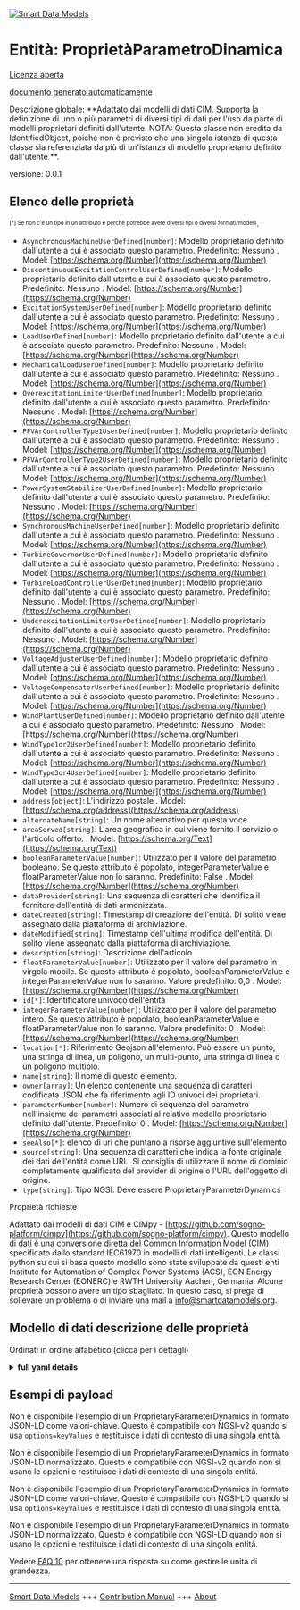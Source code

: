 <!-- 10-Header -->  
[![Smart Data Models](https://smartdatamodels.org/wp-content/uploads/2022/01/SmartDataModels_logo.png "Logo")](https://smartdatamodels.org)  
Entità: ProprietàParametroDinamica  
==================================<!-- /10-Header -->  
<!-- 15-License -->  
[Licenza aperta](https://github.com/smart-data-models//dataModel.EnergyCIM/blob/master/ProprietaryParameterDynamics/LICENSE.md)  
[documento generato automaticamente](https://docs.google.com/presentation/d/e/2PACX-1vTs-Ng5dIAwkg91oTTUdt8ua7woBXhPnwavZ0FxgR8BsAI_Ek3C5q97Nd94HS8KhP-r_quD4H0fgyt3/pub?start=false&loop=false&delayms=3000#slide=id.gb715ace035_0_60)  
<!-- /15-License -->  
<!-- 20-Description -->  
Descrizione globale: **Adattato dai modelli di dati CIM. Supporta la definizione di uno o più parametri di diversi tipi di dati per l'uso da parte di modelli proprietari definiti dall'utente.  NOTA: Questa classe non eredita da IdentifiedObject, poiché non è previsto che una singola istanza di questa classe sia referenziata da più di un'istanza di modello proprietario definito dall'utente **.  
versione: 0.0.1  
<!-- /20-Description -->  
<!-- 30-PropertiesList -->  

## Elenco delle proprietà  

<sup><sub>[*] Se non c'è un tipo in un attributo è perché potrebbe avere diversi tipi o diversi formati/modelli</sub></sup>.  
- `AsynchronousMachineUserDefined[number]`: Modello proprietario definito dall'utente a cui è associato questo parametro. Predefinito: Nessuno  . Model: [https://schema.org/Number](https://schema.org/Number)- `DiscontinuousExcitationControlUserDefined[number]`: Modello proprietario definito dall'utente a cui è associato questo parametro. Predefinito: Nessuno  . Model: [https://schema.org/Number](https://schema.org/Number)- `ExcitationSystemUserDefined[number]`: Modello proprietario definito dall'utente a cui è associato questo parametro. Predefinito: Nessuno  . Model: [https://schema.org/Number](https://schema.org/Number)- `LoadUserDefined[number]`: Modello proprietario definito dall'utente a cui è associato questo parametro. Predefinito: Nessuno  . Model: [https://schema.org/Number](https://schema.org/Number)- `MechanicalLoadUserDefined[number]`: Modello proprietario definito dall'utente a cui è associato questo parametro. Predefinito: Nessuno  . Model: [https://schema.org/Number](https://schema.org/Number)- `OverexcitationLimiterUserDefined[number]`: Modello proprietario definito dall'utente a cui è associato questo parametro. Predefinito: Nessuno  . Model: [https://schema.org/Number](https://schema.org/Number)- `PFVArControllerType1UserDefined[number]`: Modello proprietario definito dall'utente a cui è associato questo parametro. Predefinito: Nessuno  . Model: [https://schema.org/Number](https://schema.org/Number)- `PFVArControllerType2UserDefined[number]`: Modello proprietario definito dall'utente a cui è associato questo parametro. Predefinito: Nessuno  . Model: [https://schema.org/Number](https://schema.org/Number)- `PowerSystemStabilizerUserDefined[number]`: Modello proprietario definito dall'utente a cui è associato questo parametro. Predefinito: Nessuno  . Model: [https://schema.org/Number](https://schema.org/Number)- `SynchronousMachineUserDefined[number]`: Modello proprietario definito dall'utente a cui è associato questo parametro. Predefinito: Nessuno  . Model: [https://schema.org/Number](https://schema.org/Number)- `TurbineGovernorUserDefined[number]`: Modello proprietario definito dall'utente a cui è associato questo parametro. Predefinito: Nessuno  . Model: [https://schema.org/Number](https://schema.org/Number)- `TurbineLoadControllerUserDefined[number]`: Modello proprietario definito dall'utente a cui è associato questo parametro. Predefinito: Nessuno  . Model: [https://schema.org/Number](https://schema.org/Number)- `UnderexcitationLimiterUserDefined[number]`: Modello proprietario definito dall'utente a cui è associato questo parametro. Predefinito: Nessuno  . Model: [https://schema.org/Number](https://schema.org/Number)- `VoltageAdjusterUserDefined[number]`: Modello proprietario definito dall'utente a cui è associato questo parametro. Predefinito: Nessuno  . Model: [https://schema.org/Number](https://schema.org/Number)- `VoltageCompensatorUserDefined[number]`: Modello proprietario definito dall'utente a cui è associato questo parametro. Predefinito: Nessuno  . Model: [https://schema.org/Number](https://schema.org/Number)- `WindPlantUserDefined[number]`: Modello proprietario definito dall'utente a cui è associato questo parametro. Predefinito: Nessuno  . Model: [https://schema.org/Number](https://schema.org/Number)- `WindType1or2UserDefined[number]`: Modello proprietario definito dall'utente a cui è associato questo parametro. Predefinito: Nessuno  . Model: [https://schema.org/Number](https://schema.org/Number)- `WindType3or4UserDefined[number]`: Modello proprietario definito dall'utente a cui è associato questo parametro. Predefinito: Nessuno  . Model: [https://schema.org/Number](https://schema.org/Number)- `address[object]`: L'indirizzo postale  . Model: [https://schema.org/address](https://schema.org/address)- `alternateName[string]`: Un nome alternativo per questa voce  - `areaServed[string]`: L'area geografica in cui viene fornito il servizio o l'articolo offerto.  . Model: [https://schema.org/Text](https://schema.org/Text)- `booleanParameterValue[number]`: Utilizzato per il valore del parametro booleano. Se questo attributo è popolato, integerParameterValue e floatParameterValue non lo saranno. Predefinito: False  . Model: [https://schema.org/Number](https://schema.org/Number)- `dataProvider[string]`: Una sequenza di caratteri che identifica il fornitore dell'entità di dati armonizzata.  - `dateCreated[string]`: Timestamp di creazione dell'entità. Di solito viene assegnato dalla piattaforma di archiviazione.  - `dateModified[string]`: Timestamp dell'ultima modifica dell'entità. Di solito viene assegnato dalla piattaforma di archiviazione.  - `description[string]`: Descrizione dell'articolo  - `floatParameterValue[number]`: Utilizzato per il valore del parametro in virgola mobile.  Se questo attributo è popolato, booleanParameterValue e integerParameterValue non lo saranno. Valore predefinito: 0,0  . Model: [https://schema.org/Number](https://schema.org/Number)- `id[*]`: Identificatore univoco dell'entità  - `integerParameterValue[number]`: Utilizzato per il valore del parametro intero.  Se questo attributo è popolato, booleanParameterValue e floatParameterValue non lo saranno. Valore predefinito: 0  . Model: [https://schema.org/Number](https://schema.org/Number)- `location[*]`: Riferimento Geojson all'elemento. Può essere un punto, una stringa di linea, un poligono, un multi-punto, una stringa di linea o un poligono multiplo.  - `name[string]`: Il nome di questo elemento.  - `owner[array]`: Un elenco contenente una sequenza di caratteri codificata JSON che fa riferimento agli ID univoci dei proprietari.  - `parameterNumber[number]`: Numero di sequenza del parametro nell'insieme dei parametri associati al relativo modello proprietario definito dall'utente. Predefinito: 0  . Model: [https://schema.org/Number](https://schema.org/Number)- `seeAlso[*]`: elenco di uri che puntano a risorse aggiuntive sull'elemento  - `source[string]`: Una sequenza di caratteri che indica la fonte originale dei dati dell'entità come URL. Si consiglia di utilizzare il nome di dominio completamente qualificato del provider di origine o l'URL dell'oggetto di origine.  - `type[string]`: Tipo NGSI. Deve essere ProprietaryParameterDynamics  <!-- /30-PropertiesList -->  
<!-- 35-RequiredProperties -->  
Proprietà richieste  
<!-- /35-RequiredProperties -->  
<!-- 40-RequiredProperties -->  
Adattato dai modelli di dati CIM e CIMpy - [https://github.com/sogno-platform/cimpy](https://github.com/sogno-platform/cimpy). Questo modello di dati è una conversione diretta del Common Information Model (CIM) specificato dallo standard IEC61970 in modelli di dati intelligenti. Le classi python su cui si basa questo modello sono state sviluppate da questi enti Institute for Automation of Complex Power Systems (ACS), EON Energy Research Center (EONERC) e RWTH University Aachen, Germania. Alcune proprietà possono avere un tipo sbagliato. In questo caso, si prega di sollevare un problema o di inviare una mail a info@smartdatamodels.org.  
<!-- /40-RequiredProperties -->  
<!-- 50-DataModelHeader -->  
## Modello di dati descrizione delle proprietà  
Ordinati in ordine alfabetico (clicca per i dettagli)  
<!-- /50-DataModelHeader -->  
<!-- 60-ModelYaml -->  
<details><summary><strong>full yaml details</strong></summary>    
```yaml  
ProprietaryParameterDynamics:    
  description: 'Adapted from CIM data models. Supports definition of one or more parameters of several different datatypes for use by proprietary user-defined models.  NOTE: This class does not inherit from IdentifiedObject since it is not intended that a single instance of it be referenced by more than one proprietary user-defined model instance.'    
  properties:    
    AsynchronousMachineUserDefined:    
      description: 'Proprietary user-defined model with which this parameter is associated. Default: None'    
      type: number    
      x-ngsi:    
        model: https://schema.org/Number    
        type: Property    
    DiscontinuousExcitationControlUserDefined:    
      description: 'Proprietary user-defined model with which this parameter is associated. Default: None'    
      type: number    
      x-ngsi:    
        model: https://schema.org/Number    
        type: Property    
    ExcitationSystemUserDefined:    
      description: 'Proprietary user-defined model with which this parameter is associated. Default: None'    
      type: number    
      x-ngsi:    
        model: https://schema.org/Number    
        type: Property    
    LoadUserDefined:    
      description: 'Proprietary user-defined model with which this parameter is associated. Default: None'    
      type: number    
      x-ngsi:    
        model: https://schema.org/Number    
        type: Property    
    MechanicalLoadUserDefined:    
      description: 'Proprietary user-defined model with which this parameter is associated. Default: None'    
      type: number    
      x-ngsi:    
        model: https://schema.org/Number    
        type: Property    
    OverexcitationLimiterUserDefined:    
      description: 'Proprietary user-defined model with which this parameter is associated. Default: None'    
      type: number    
      x-ngsi:    
        model: https://schema.org/Number    
        type: Property    
    PFVArControllerType1UserDefined:    
      description: 'Proprietary user-defined model with which this parameter is associated. Default: None'    
      type: number    
      x-ngsi:    
        model: https://schema.org/Number    
        type: Property    
    PFVArControllerType2UserDefined:    
      description: 'Proprietary user-defined model with which this parameter is associated. Default: None'    
      type: number    
      x-ngsi:    
        model: https://schema.org/Number    
        type: Property    
    PowerSystemStabilizerUserDefined:    
      description: 'Proprietary user-defined model with which this parameter is associated. Default: None'    
      type: number    
      x-ngsi:    
        model: https://schema.org/Number    
        type: Property    
    SynchronousMachineUserDefined:    
      description: 'Proprietary user-defined model with which this parameter is associated. Default: None'    
      type: number    
      x-ngsi:    
        model: https://schema.org/Number    
        type: Property    
    TurbineGovernorUserDefined:    
      description: 'Proprietary user-defined model with which this parameter is associated. Default: None'    
      type: number    
      x-ngsi:    
        model: https://schema.org/Number    
        type: Property    
    TurbineLoadControllerUserDefined:    
      description: 'Proprietary user-defined model with which this parameter is associated. Default: None'    
      type: number    
      x-ngsi:    
        model: https://schema.org/Number    
        type: Property    
    UnderexcitationLimiterUserDefined:    
      description: 'Proprietary user-defined model with which this parameter is associated. Default: None'    
      type: number    
      x-ngsi:    
        model: https://schema.org/Number    
        type: Property    
    VoltageAdjusterUserDefined:    
      description: 'Proprietary user-defined model with which this parameter is associated. Default: None'    
      type: number    
      x-ngsi:    
        model: https://schema.org/Number    
        type: Property    
    VoltageCompensatorUserDefined:    
      description: 'Proprietary user-defined model with which this parameter is associated. Default: None'    
      type: number    
      x-ngsi:    
        model: https://schema.org/Number    
        type: Property    
    WindPlantUserDefined:    
      description: 'Proprietary user-defined model with which this parameter is associated. Default: None'    
      type: number    
      x-ngsi:    
        model: https://schema.org/Number    
        type: Property    
    WindType1or2UserDefined:    
      description: 'Proprietary user-defined model with which this parameter is associated. Default: None'    
      type: number    
      x-ngsi:    
        model: https://schema.org/Number    
        type: Property    
    WindType3or4UserDefined:    
      description: 'Proprietary user-defined model with which this parameter is associated. Default: None'    
      type: number    
      x-ngsi:    
        model: https://schema.org/Number    
        type: Property    
    address:    
      description: 'The mailing address'    
      properties:    
        addressCountry:    
          description: 'Property. The country. For example, Spain. Model:''https://schema.org/addressCountry'''    
          type: string    
        addressLocality:    
          description: 'Property. The locality in which the street address is, and which is in the region. Model:''https://schema.org/addressLocality'''    
          type: string    
        addressRegion:    
          description: 'Property. The region in which the locality is, and which is in the country. Model:''https://schema.org/addressRegion'''    
          type: string    
        postOfficeBoxNumber:    
          description: 'Property. The post office box number for PO box addresses. For example, 03578. Model:''https://schema.org/postOfficeBoxNumber'''    
          type: string    
        postalCode:    
          description: 'Property. The postal code. For example, 24004. Model:''https://schema.org/https://schema.org/postalCode'''    
          type: string    
        streetAddress:    
          description: 'Property. The street address. Model:''https://schema.org/streetAddress'''    
          type: string    
      type: object    
      x-ngsi:    
        model: https://schema.org/address    
        type: Property    
    alternateName:    
      description: 'An alternative name for this item'    
      type: string    
      x-ngsi:    
        type: Property    
    areaServed:    
      description: 'The geographic area where a service or offered item is provided'    
      type: string    
      x-ngsi:    
        model: https://schema.org/Text    
        type: Property    
    booleanParameterValue:    
      description: 'Used for boolean parameter value. If this attribute is populated, integerParameterValue and floatParameterValue will not be. Default: False'    
      type: number    
      x-ngsi:    
        model: https://schema.org/Number    
        type: Property    
    dataProvider:    
      description: 'A sequence of characters identifying the provider of the harmonised data entity.'    
      type: string    
      x-ngsi:    
        type: Property    
    dateCreated:    
      description: 'Entity creation timestamp. This will usually be allocated by the storage platform.'    
      format: date-time    
      type: string    
      x-ngsi:    
        type: Property    
    dateModified:    
      description: 'Timestamp of the last modification of the entity. This will usually be allocated by the storage platform.'    
      format: date-time    
      type: string    
      x-ngsi:    
        type: Property    
    description:    
      description: 'A description of this item'    
      type: string    
      x-ngsi:    
        type: Property    
    floatParameterValue:    
      description: 'Used for floating point parameter value.  If this attribute is populated, booleanParameterValue and integerParameterValue will not be. Default: 0.0'    
      type: number    
      x-ngsi:    
        model: https://schema.org/Number    
        type: Property    
    id:    
      anyOf: &proprietaryparameterdynamics_-_properties_-_owner_-_items_-_anyof    
        - description: 'Property. Identifier format of any NGSI entity'    
          maxLength: 256    
          minLength: 1    
          pattern: ^[\w\-\.\{\}\$\+\*\[\]`|~^@!,:\\]+$    
          type: string    
        - description: 'Property. Identifier format of any NGSI entity'    
          format: uri    
          type: string    
      description: 'Unique identifier of the entity'    
      x-ngsi:    
        type: Property    
    integerParameterValue:    
      description: 'Used for integer parameter value.  If this attribute is populated, booleanParameterValue and floatParameterValue will not be. Default: 0'    
      type: number    
      x-ngsi:    
        model: https://schema.org/Number    
        type: Property    
    location:    
      description: 'Geojson reference to the item. It can be Point, LineString, Polygon, MultiPoint, MultiLineString or MultiPolygon'    
      oneOf:    
        - description: 'GeoProperty. Geojson reference to the item. Point'    
          properties:    
            bbox:    
              items:    
                type: number    
              minItems: 4    
              type: array    
            coordinates:    
              items:    
                type: number    
              minItems: 2    
              type: array    
            type:    
              enum:    
                - Point    
              type: string    
          required:    
            - type    
            - coordinates    
          title: 'GeoJSON Point'    
          type: object    
        - description: 'GeoProperty. Geojson reference to the item. LineString'    
          properties:    
            bbox:    
              items:    
                type: number    
              minItems: 4    
              type: array    
            coordinates:    
              items:    
                items:    
                  type: number    
                minItems: 2    
                type: array    
              minItems: 2    
              type: array    
            type:    
              enum:    
                - LineString    
              type: string    
          required:    
            - type    
            - coordinates    
          title: 'GeoJSON LineString'    
          type: object    
        - description: 'GeoProperty. Geojson reference to the item. Polygon'    
          properties:    
            bbox:    
              items:    
                type: number    
              minItems: 4    
              type: array    
            coordinates:    
              items:    
                items:    
                  items:    
                    type: number    
                  minItems: 2    
                  type: array    
                minItems: 4    
                type: array    
              type: array    
            type:    
              enum:    
                - Polygon    
              type: string    
          required:    
            - type    
            - coordinates    
          title: 'GeoJSON Polygon'    
          type: object    
        - description: 'GeoProperty. Geojson reference to the item. MultiPoint'    
          properties:    
            bbox:    
              items:    
                type: number    
              minItems: 4    
              type: array    
            coordinates:    
              items:    
                items:    
                  type: number    
                minItems: 2    
                type: array    
              type: array    
            type:    
              enum:    
                - MultiPoint    
              type: string    
          required:    
            - type    
            - coordinates    
          title: 'GeoJSON MultiPoint'    
          type: object    
        - description: 'GeoProperty. Geojson reference to the item. MultiLineString'    
          properties:    
            bbox:    
              items:    
                type: number    
              minItems: 4    
              type: array    
            coordinates:    
              items:    
                items:    
                  items:    
                    type: number    
                  minItems: 2    
                  type: array    
                minItems: 2    
                type: array    
              type: array    
            type:    
              enum:    
                - MultiLineString    
              type: string    
          required:    
            - type    
            - coordinates    
          title: 'GeoJSON MultiLineString'    
          type: object    
        - description: 'GeoProperty. Geojson reference to the item. MultiLineString'    
          properties:    
            bbox:    
              items:    
                type: number    
              minItems: 4    
              type: array    
            coordinates:    
              items:    
                items:    
                  items:    
                    items:    
                      type: number    
                    minItems: 2    
                    type: array    
                  minItems: 4    
                  type: array    
                type: array    
              type: array    
            type:    
              enum:    
                - MultiPolygon    
              type: string    
          required:    
            - type    
            - coordinates    
          title: 'GeoJSON MultiPolygon'    
          type: object    
      x-ngsi:    
        type: GeoProperty    
    name:    
      description: 'The name of this item.'    
      type: string    
      x-ngsi:    
        type: Property    
    owner:    
      description: 'A List containing a JSON encoded sequence of characters referencing the unique Ids of the owner(s)'    
      items:    
        anyOf: *proprietaryparameterdynamics_-_properties_-_owner_-_items_-_anyof    
        description: 'Property. Unique identifier of the entity'    
      type: array    
      x-ngsi:    
        type: Property    
    parameterNumber:    
      description: 'Sequence number of the parameter among the set of parameters associated with the related proprietary user-defined model. Default: 0'    
      type: number    
      x-ngsi:    
        model: https://schema.org/Number    
        type: Property    
    seeAlso:    
      description: 'list of uri pointing to additional resources about the item'    
      oneOf:    
        - items:    
            format: uri    
            type: string    
          minItems: 1    
          type: array    
        - format: uri    
          type: string    
      x-ngsi:    
        type: Property    
    source:    
      description: 'A sequence of characters giving the original source of the entity data as a URL. Recommended to be the fully qualified domain name of the source provider, or the URL to the source object.'    
      type: string    
      x-ngsi:    
        type: Property    
    type:    
      description: 'NGSI type. It has to be ProprietaryParameterDynamics'    
      enum:    
        - ProprietaryParameterDynamics    
      type: string    
      x-ngsi:    
        type: Property    
  required: []    
  type: object    
  x-derived-from: ""    
  x-disclaimer: 'Redistribution and use in source and binary forms, with or without modification, are permitted  provided that the license conditions are met. Copyleft (c) 2021 Contributors to Smart Data Models Program'    
  x-license-url: https://github.com/smart-data-models/dataModel.EnergyCIM/blob/master/ProprietaryParameterDynamics/LICENSE.md    
  x-model-schema: https://smart-data-models.github.io/dataModels.CIMEnergyClasses/ProprietaryParameterDynamics/schema.json    
  x-model-tags: ""    
  x-version: 0.0.1    
```  
</details>    
<!-- /60-ModelYaml -->  
<!-- 70-MiddleNotes -->  
<!-- /70-MiddleNotes -->  
<!-- 80-Examples -->  
## Esempi di payload  
Non è disponibile l'esempio di un ProprietaryParameterDynamics in formato JSON-LD come valori-chiave. Questo è compatibile con NGSI-v2 quando si usa `options=keyValues` e restituisce i dati di contesto di una singola entità.  
Non è disponibile l'esempio di un ProprietaryParameterDynamics in formato JSON-LD normalizzato. Questo è compatibile con NGSI-v2 quando non si usano le opzioni e restituisce i dati di contesto di una singola entità.  
Non è disponibile l'esempio di un ProprietaryParameterDynamics in formato JSON-LD come valori-chiave. Questo è compatibile con NGSI-LD quando si usa `options=keyValues` e restituisce i dati di contesto di una singola entità.  
Non è disponibile l'esempio di un ProprietaryParameterDynamics in formato JSON-LD normalizzato. Questo è compatibile con NGSI-LD quando non si usano le opzioni e restituisce i dati di contesto di una singola entità.  
<!-- /80-Examples -->  
<!-- 90-FooterNotes -->  
<!-- /90-FooterNotes -->  
<!-- 95-Units -->  
Vedere [FAQ 10](https://smartdatamodels.org/index.php/faqs/) per ottenere una risposta su come gestire le unità di grandezza.  
<!-- /95-Units -->  
<!-- 97-LastFooter -->  
---  
[Smart Data Models](https://smartdatamodels.org) +++ [Contribution Manual](https://bit.ly/contribution_manual) +++ [About](https://bit.ly/Introduction_SDM)<!-- /97-LastFooter -->  
